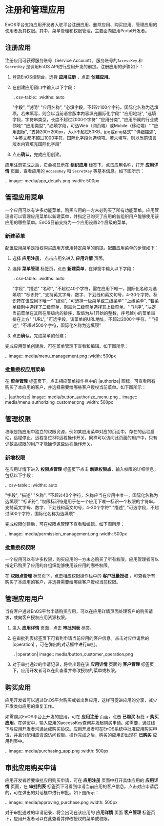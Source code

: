 # 注册和管理应用

EnOS平台支持应用开发者入驻平台注册应用、删除应用、购买应用、管理应用的使用者及其权限。其中，菜单管理和权限管理，主要面向应用Portal开发者。

## 注册应用

注册应用可获得服务账号（Service Account），服务账号的`AccessKey` 和 `SecretKey` 是调用EnOS API进行应用开发的前提。注册应用的步骤如下：

1. 登录EnOS控制台，选择 **应用注册** ，点击 **创建应用**。 

2. 在创建应用窗口中输入以下字段：

   .. csv-table::
      :widths: auto

      "字段", "说明"
      "应用名称", "必填字段，不超过100个字符。国际化名称为选填项。若未填写，则会以当前语言版本内容填充国际化字段"
      "应用地址", "选填字段，字符串类型，长度不超过2000个字符"
      "应用分类", "应用所属的行业或领域"
      "应用类型", "必填字段，可选Web（网页端）或Mobile（移动端）"
      "应用图标", "支持200*200px，大小不超过50KB，jpg或png格式"
      "详细描述", "中英文都不超过1000字符。国际化字段为选填项。若未填写，则以当前语言版本内容填充国际化字段"

3. 点击**确认**，完成应用创建。

应用注册完成之后，它会被显示在 **组织应用** 标签下。点击应用名称，打开 **应用详情** 页面，查看应用的 `AccessKey` 和 `SecretKey` 等基本信息。如下图所示：

.. image:: media/app_details.png
   :width: 500px

## 管理应用菜单

一个应用可以有许多功能菜单，购买应用的一方未必购买了所有功能菜单。应用管理者可以管理应用菜单以新建菜单，并指定已购买了应用的各组织用户能够使用该应用的哪些菜单。EnOS目前支持为一个应用设置2个层级的菜单。

### 新建菜单

配置应用菜单是授权购买应用方使用特定菜单的前提。配置应用菜单的步骤如下：

1. 选择 **应用注册**， 点击应用名进入 **应用详情** 页面。

2. 选择 **菜单管理** 标签页，点击 **新建菜单**，在弹窗中输入以下字段：
  
   .. csv-table::
      :widths: auto

      "字段", "描述"
      "名称", "不超过40个字符，需在应用下唯一，国际化名称为选填项"
      "标识符", "支持英文字母、数字、下划线和英文句号，4-30个字符。标识符在该应用下唯一"
      "级别", "可选择一级菜单或二级菜单"
      "上级菜单", "若菜单级别中选择了二级菜单，则需为二级菜单选择其上级菜单。"
      "排序", "决定当前菜单在其所在层级内的排序，取值为从1开始的整数，序号越小的菜单越排在上方"
      "URL", "可选字段，该菜单的URL地址，不超过2000个字符。"
      "描述", "不超过500个字符，国际化名称为选填项"

3. 点击**确认**，完成菜单的创建；

完成应用菜单创建后，可在菜单管理下查看和编辑。如下图所示：

.. image:: media/menu_management.png
   :width: 500px

### 批量授权应用菜单

在 **菜单管理** 标签页下，点击相应菜单操作栏中的 |authorize| 图标，可查看所有购买了本应用的客户，并选择需要给哪些客户授权当前菜单。如下图所示：

.. |authorize| image:: media/button_authorize_menu.png
.. image:: media/menu_authorizing_customer.png
   :width: 500px

## 管理权限

权限是指应用中独立的权限资源，例如某应用菜单对应的页面中，存在的远程启动，远程停止，远程复位3种远程操作开关。同样可以访问此页面的用户中，只有少数高权限的用户才能操作这些远程操作开关。

### 新增权限

在应用详情下进入 **权限点管理** 标签页下点击 **新建权限点**，输入权限的详细信息，包括以下字段：

.. csv-table::
   :widths: auto

   "字段", "描述"
   "名称", "不超过40个字符，名称应当在应用中唯一，国际化名称为选填项"
   "标识符", "权限标识符是用于在一个应用下唯一标识一个权限的字符串。支持英文字母、数字、下划线和英文句号，4-30个字符"
   "描述", "可选字段，不超过500个字符，国际化名称为选填项"

完成权限创建后，可在权限点管理下查看和编辑。如下图所示：

.. image:: media/permission_management.png
   :width: 500px

### 批量授权权限

一个应用可以有许多权限，购买应用的一方未必购买了所有权限。应用管理者可以指定已购买了应用的各组织能够使用该应用的哪些权限。

在 **权限点管理** 标签页下，点击相应权限操作栏中的 **客户批量授权** ，可查看所有购买了本应用的客户，并选择需要给哪些客户授权当前权限。

## 管理应用用户

当有客户通过EnOS平台申请购买应用，可以在应用详情页面处理客户的购买请求，或向客户授权应用资源权限。

1. 进入 **应用详情** 页面，点击 **审批列表** 标签。

2. 在审批列表标签页下可看到申请当前应用的客户信息。点击对应申请后的 |operation| ，可在弹出的对话框中进行审批。
  
   .. |operation| image:: media/button_customer_operation.png

3. 对于审批通过的申请记录，将会出现在该 **应用详情** 页面的 **客户管理** 标签页下，应用开发者可以在此查看并修改授权的菜单或权限。

## 购买应用

应用开发者可以通过EnOS平台购买或者出售应用，这样可促进应用的分享，减少开发类似应用的重复工作。

如需购买EnOS平台上开发的应用，可在 **应用注册** 页面，点击 **已购买** 标签 > **购买应用**。在弹窗中，输入应用的accessKey查询并发起购买申请。如需要，通过线下与应用开发者沟通达成购买协议。应用开发者可在EnOS系统中批准应用购买申请，并且分配相应资源访问权限。操作完成之后，购买的应用即出现在 **已购买** 应用列表中。

.. image:: media/purchasing_app.png
   :width: 500px

## 审批应用购买申请

应用开发者若要审批应用购买申请，可在 **应用注册** 页面中打开具体应用的 **应用详情** 页面，在 **审批列表** 标签页下可看到申请当前应用的客户信息。点击对应申请后的，可在弹出的对话框中进行审批。如下图所示：

.. image:: media/approving_purchase.png
   :width: 500px

对于审批通过的申请记录，将会出现在该应用的 **应用详情** 页面 **客户管理** 标签页下，应用开发者可以在此查看并修改授权的菜单或权限。

<!--End -->
